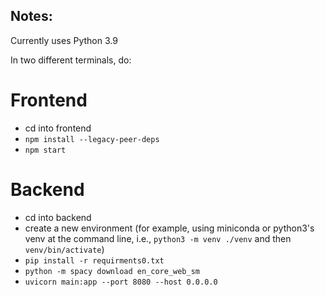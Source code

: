 ## Notes:
Currently uses Python 3.9

In two different terminals, do:

# Frontend
- cd into frontend
- `npm install --legacy-peer-deps`
-  `npm start`

# Backend 
- cd into backend
- create a new environment (for example, using miniconda or python3's venv at the command line, i.e., `python3 -m venv ./venv` and then `venv/bin/activate`)
- `pip install -r requirments0.txt`
- `python -m spacy download en_core_web_sm`
- `uvicorn main:app --port 8080 --host 0.0.0.0`
